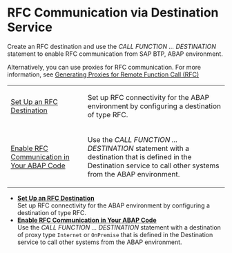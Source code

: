 <!-- loiob4eaa0a21db044248d684019cbe9cc5f -->

# RFC Communication via Destination Service

Create an RFC destination and use the *CALL FUNCTION ... DESTINATION* statement to enable RFC communication from SAP BTP, ABAP environment.

Alternatively, you can use proxies for RFC communication. For more information, see [Generating Proxies for Remote Function Call \(RFC\)](https://help.sap.com/viewer/5371047f1273405bb46725a417f95433/Cloud/en-US/32812d950d3848359ce391dae477f201.html)


<table>
<tr>
<td>

[Set Up an RFC Destination](Set_Up_an_RFC_Destination_a69e99c.md)



</td>
<td>

Set up RFC connectivity for the ABAP environment by configuring a destination of type RFC.



</td>
</tr>
<tr>
<td>

[Enable RFC Communication in Your ABAP Code](Enable_RFC_Communication_in_Your_ABAP_Code_bbbd142.md)



</td>
<td>

Use the *CALL FUNCTION ... DESTINATION* statement with a destination that is defined in the Destination service to call other systems from the ABAP environment.



</td>
</tr>
</table>

-   **[Set Up an RFC Destination](Set_Up_an_RFC_Destination_a69e99c.md "Set up RFC connectivity for the ABAP environment by configuring a destination of type
		RFC.")**  
Set up RFC connectivity for the ABAP environment by configuring a destination of type RFC.
-   **[Enable RFC Communication in Your ABAP Code](Enable_RFC_Communication_in_Your_ABAP_Code_bbbd142.md "Use the CALL FUNCTION ... DESTINATION statement with a destination of
		proxy type Internet or OnPremise that is defined
		in the Destination service to call other systems from the ABAP environment.")**  
Use the *CALL FUNCTION ... DESTINATION* statement with a destination of proxy type `Internet` or `OnPremise` that is defined in the Destination service to call other systems from the ABAP environment.

